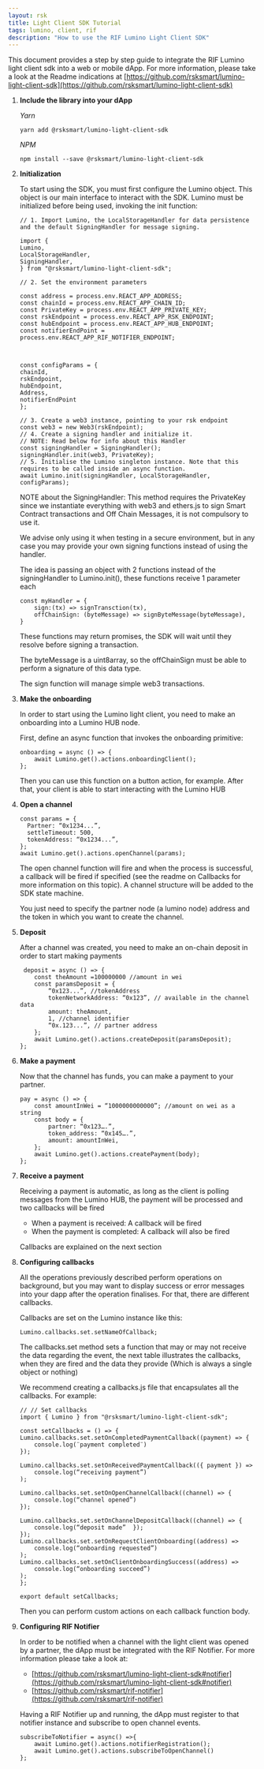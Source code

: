 ```yaml
---
layout: rsk
title: Light Client SDK Tutorial
tags: lumino, client, rif
description: "How to use the RIF Lumino Light Client SDK"
---
```


This document provides a step by step guide to integrate the RIF Lumino light client sdk into a web or mobile dApp. 
For more information, please take a look at the Readme indications at [https://github.com/rsksmart/lumino-light-client-sdk](https://github.com/rsksmart/lumino-light-client-sdk)


1. **Include the library into your dApp**

    *Yarn*

    ```
    yarn add @rsksmart/lumino-light-client-sdk
    ```

    *NPM*

    ```
    npm install --save @rsksmart/lumino-light-client-sdk
    ```

2. **Initialization**

    To start using the SDK, you must first configure the Lumino object. This object is our main interface to interact with the SDK. Lumino must be initialized before being used, invoking the init function:

    ```
    // 1. Import Lumino, the LocalStorageHandler for data persistence and the default SigningHandler for message signing.
    
    import {
    Lumino,
    LocalStorageHandler,
    SigningHandler,
    } from "@rsksmart/lumino-light-client-sdk";

    // 2. Set the environment parameters 

    const address = process.env.REACT_APP_ADDRESS;
    const chainId = process.env.REACT_APP_CHAIN_ID;
    const PrivateKey = process.env.REACT_APP_PRIVATE_KEY;
    const rskEndpoint = process.env.REACT_APP_RSK_ENDPOINT;
    const hubEndpoint = process.env.REACT_APP_HUB_ENDPOINT;
    const notifierEndPoint = process.env.REACT_APP_RIF_NOTIFIER_ENDPOINT;
    


    const configParams = {
    chainId,
    rskEndpoint,
    hubEndpoint,
    Address,
    notifierEndPoint 
    };
    
    // 3. Create a web3 instance, pointing to your rsk endpoint     
    const web3 = new Web3(rskEndpoint);
    // 4. Create a signing handler and initialize it.
    // NOTE: Read below for info about this Handler
    const signingHandler = SigningHandler();
    signingHandler.init(web3, PrivateKey);
    // 5. Initialise the Lumino singleton instance. Note that this requires to be called inside an async function.
    await Lumino.init(signingHandler, LocalStorageHandler, configParams);
    ```

    NOTE about the SigningHandler: This method requires the PrivateKey since we instantiate everything with web3 and ethers.js to sign Smart Contract transactions and Off Chain Messages, it is not compulsory to use it.

    We advise only using it when testing in a secure environment, but in any case you may provide your own signing functions instead of using the handler.

    The idea is passing an object with 2 functions instead of the signingHandler to Lumino.init(), these functions receive 1 parameter each

    ```
    const myHandler = { 
        sign:(tx) => signTransction(tx),
        offChainSign: (byteMessage) => signByteMessage(byteMessage),
    }
    ```

    These functions may return promises, the SDK will wait until they resolve before signing a transaction.

    The byteMessage is a uint8array, so the offChainSign must be able to perform a signature of this data type.

    The sign function will manage simple web3 transactions.

3. **Make the onboarding**

    In order to start using the Lumino light client, you need to make an onboarding into a Lumino HUB node. 

    First, define an async function that invokes the onboarding primitive:

    ```
    onboarding = async () => {
        await Lumino.get().actions.onboardingClient();
    };
    ```

    Then you can use this function on a button action, for example. After that, your client is able to start interacting with the Lumino HUB

4. **Open a channel**

    ```
    const params = {
      Partner: “0x1234...”,
      settleTimeout: 500,
      tokenAddress: “0x1234...”,
    };
    await Lumino.get().actions.openChannel(params);
    ```

    The open channel function will fire and when the process is successful, a callback will be fired if specified (see the readme on Callbacks for more information on this topic). A channel structure will be added to the SDK state machine.

    You just need to specify the partner node (a lumino node) address and the token in which you want to create the channel. 

5. **Deposit**

    After a channel was created, you need to make an on-chain deposit in order to start making payments

    ```
     deposit = async () => {
        const theAmount =100000000 //amount in wei
        const paramsDeposit = {
            “0x123...”, //tokenAddress
            tokenNetworkAddress: “0x123”, // available in the channel data 
            amount: theAmount,
            1, //channel identifier
            “0x.123...”, // partner address
        };
        await Lumino.get().actions.createDeposit(paramsDeposit);
    };
    ```

6. **Make a payment**

    Now that the channel has funds, you can make a payment to your partner. 

    ```
    pay = async () => {
        const amountInWei = “1000000000000”; //amount on wei as a string
        const body = {
            partner: “0x123….”,
            token_address: “0x145….”,
            amount: amountInWei,
        };
        await Lumino.get().actions.createPayment(body);
    };
    ```

7. **Receive a payment**

    Receiving a payment is automatic, as long as the client is polling messages from the Lumino HUB, the payment will be processed and two callbacks will be fired

    * When a payment is received: A callback will be fired
    * When the payment is completed: A callback will also be fired


    Callbacks are explained on the next section

8. **Configuring callbacks**

    All the operations previously described perform operations on background, but you may want to display success or error messages into your dapp after the operation finalises. For that, there are different callbacks.

    Callbacks are set on the Lumino instance like this:

    ```
    Lumino.callbacks.set.setNameOfCallback;
    ```

    The callbacks.set method sets a function that may or may not receive the data regarding the event, the next table illustrates the callbacks, when they are fired and the data they provide (Which is always a single object or nothing)

    We recommend creating a callbacks.js file that encapsulates all the callbacks. For example:

    ```
    // // Set callbacks
    import { Lumino } from "@rsksmart/lumino-light-client-sdk";

    const setCallbacks = () => {
    Lumino.callbacks.set.setOnCompletedPaymentCallback((payment) => {
        console.log(¨payment completed¨)   
    });

    Lumino.callbacks.set.setOnReceivedPaymentCallback(({ payment }) =>
        console.log(“receiving payment”)
    );

    Lumino.callbacks.set.setOnOpenChannelCallback((channel) => {
        console.log(“channel opened”)
    });

    Lumino.callbacks.set.setOnChannelDepositCallback((channel) => {
        console.log(“deposit made”  });
    });
    Lumino.callbacks.set.setOnRequestClientOnboarding((address) =>
        console.log(“onboarding requested”)
    );
    Lumino.callbacks.set.setOnClientOnboardingSuccess((address) =>
        console.log(“onboarding succeed”)  
    );
    };

    export default setCallbacks;
    ```

    Then you can perform custom actions on each callback function body.

9. **Configuring RIF Notifier**

    In order to be notified when a channel with the light client was opened by a partner, the dApp must be integrated with the RIF Notifier. For more information please take a look at:

    * [https://github.com/rsksmart/lumino-light-client-sdk#notifier](https://github.com/rsksmart/lumino-light-client-sdk#notifier)
    * [https://github.com/rsksmart/rif-notifier](https://github.com/rsksmart/rif-notifier)

    Having a RIF Notifier up and running, the dApp must register to that notifier instance and subscribe to open channel events. 

    ```
    subscribeToNotifier = async() =>{
        await Lumino.get().actions.notifierRegistration();
        await Lumino.get().actions.subscribeToOpenChannel()
    };
    ```